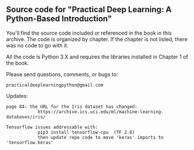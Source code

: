 Source code for "Practical Deep Learning: A Python-Based Introduction"
----------------------------------------------------------------------

You'll find the source code included or referenced in the book in this
archive.  The code is organized by chapter.  If the chapter is not listed,
there was no code to go with it.

All the code is Python 3.X and requires the libraries installed in Chapter 1
of the book.

Please send questions, comments, or bugs to:

    practicaldeeplearningpython@gmail.com

Updates:

    page 84: the URL for the Iris dataset has changed:
                https://archive.ics.uci.edu/ml/machine-learning-databases/iris/

    Tensorflow issues addressable with:
                pip3 install tensorflow-cpu  (TF 2.8)
                then update repo code to move 'keras' imports to 'tensorflow.keras'
